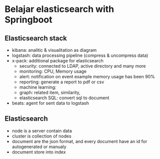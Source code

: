 # Belajar elasticsearch with Springboot

## Elasticsearch stack

- kibana: analitic & visualitation as diagram
- logstash: data processing pipeline (compress & uncompress data)
- x-pack: additional package for elasticsearch
    - security: connected to LDAP, active directory and many more
    - monitoring: CPU, Memory usage
    - alert: notification on event example memory usage has been 90%
    - reporting: generate a report to pdf or csv
    - machine learning: 
    - graph: related item, similarity, 
    - elasticsearch SQL: convert sql to document
- beats: agent for sent data to logstash

## Elasticsearch

- node is a server contain data
- cluster is collection of nodes
- document are the json format, and every document have an id for autogenerated or manualy
- document store into index
